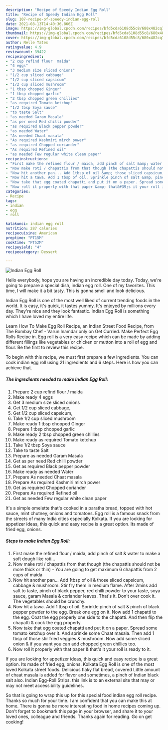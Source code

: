```yaml
---
description: "Recipe of Speedy Indian Egg Roll"
title: "Recipe of Speedy Indian Egg Roll"
slug: 107-recipe-of-speedy-indian-egg-roll
date: 2021-08-13T14:40:36.866Z
image: https://img-global.cpcdn.com/recipes/bfd5cda6108d55c8/680x482cq70/indian-egg-roll-recipe-main-photo.jpg
thumbnail: https://img-global.cpcdn.com/recipes/bfd5cda6108d55c8/680x482cq70/indian-egg-roll-recipe-main-photo.jpg
cover: https://img-global.cpcdn.com/recipes/bfd5cda6108d55c8/680x482cq70/indian-egg-roll-recipe-main-photo.jpg
author: Nelle Yates
ratingvalue: 4.9
reviewcount: 39422
recipeingredient:
- "2 cup refind flour  maida"
- "4 eggs"
- "3 medium size sliced onions"
- "1/2 cup sliced cabbage"
- "1/2 cup sliced capsicum"
- "1/2 cup sliced mushroom"
- "1 tbsp chopped Ginger"
- "1 tbsp chopped garlic"
- "2 tbsp chopped green chillies"
- "as required Tomato ketchup"
- "1/2 tbsp Soya sauce"
- "to taste Salt"
- "as needed Garam Masala"
- "as per need Red chilli powder"
- "as required Black pepper powder"
- "as needed Water"
- "As needed Chaat masala"
- "As required Kashmiri mirch power"
- "as required Chopped coriander"
- "As required Refined oil"
- "as needed Few regular white clean paper"
recipeinstructions:
- "First make the refined flour / maida, add pinch of salt &amp; water to make a soft dough like roti..."
- "Now make roti / chapattis from that though (the chapattis should not be more thick or thin) - You are going to get maximum 6 chapattis from 2 cups of maida"
- "Now hit another pan... Add 1tbsp of oil &amp; those sliced capsicum, cabbage &amp; mushroom. Stir fry them in medium flame. After 2mins add salt to taste, pinch of black pepper, red chilli powder to your taste, soya sauce, garam Masala &amp; coriander leaves. That&#39;s it. Don&#39;t over cook it. The vegetables should be crunchy."
- "Now hit a tawa. Add 1 tbsp of oil. Sprinkle pinch of salt &amp; pinch of black pepper powder to the egg. Break one egg on it. Now add 1 chapatti to the egg. Coat the egg properly one side to the chapatti. And then flip the chapatti &amp; cook the egg properly."
- "Now take that egg coated chapatti and put it on a paper. Spread some tomato ketchup over it. And sprinkle some Chaat masala. Then add 1 tbsp of those stir fried veggies &amp; mushroom. Now add some sliced onion &amp; if you want you can add chopped green chillies too."
- "Now roll it properly with that paper &amp; that&#39;s it your roll is ready to it."
categories:
- Recipe
tags:
- indian
- egg
- roll

katakunci: indian egg roll 
nutrition: 287 calories
recipecuisine: American
preptime: "PT15M"
cooktime: "PT52M"
recipeyield: "4"
recipecategory: Dessert

---
```



![Indian Egg Roll](https://img-global.cpcdn.com/recipes/bfd5cda6108d55c8/680x482cq70/indian-egg-roll-recipe-main-photo.jpg)

Hello everybody, hope you are having an incredible day today. Today, we're going to prepare a special dish, indian egg roll. One of my favorites. This time, I will make it a bit tasty. This is gonna smell and look delicious.

Indian Egg Roll is one of the most well liked of current trending foods in the world. It is easy, it's quick, it tastes yummy. It's enjoyed by millions every day. They're nice and they look fantastic. Indian Egg Roll is something which I have loved my entire life.

Learn How To Make Egg Roll Recipe, an Indian Street Food Recipe, from The Bombay Chef - Varun Inamdar only on Get Curried. Make Perfect Egg Rolls Recipe in. Egg roll is a very easy recipe which can be made by adding different fillings like vegetables or chicken or mutton into a roll of egg and flour. Be the first to review this recipe.


To begin with this recipe, we must first prepare a few ingredients. You can cook indian egg roll using 21 ingredients and 6 steps. Here is how you can achieve that.

<!--inarticleads1-->

##### The ingredients needed to make Indian Egg Roll:

1. Prepare 2 cup refind flour / maida
1. Make ready 4 eggs
1. Get 3 medium size sliced onions
1. Get 1/2 cup sliced cabbage,
1. Get 1/2 cup sliced capsicum,
1. Take 1/2 cup sliced mushroom
1. Make ready 1 tbsp chopped Ginger
1. Prepare 1 tbsp chopped garlic
1. Make ready 2 tbsp chopped green chillies
1. Make ready as required Tomato ketchup
1. Take 1/2 tbsp Soya sauce
1. Take to taste Salt
1. Prepare as needed Garam Masala
1. Get as per need Red chilli powder
1. Get as required Black pepper powder
1. Make ready as needed Water
1. Prepare As needed Chaat masala
1. Prepare As required Kashmiri mirch power
1. Get as required Chopped coriander
1. Prepare As required Refined oil
1. Get as needed Few regular white clean paper


It&#39;s a simple omelette that&#39;s cooked in a paratha bread, topped with hot sauce, mint chutney, onions and tomatoes. Egg roll is a famous snack from the streets of many India cities especially Kolkata. If you are looking for appetizer ideas, this quick and easy recipe is a great option. Its made of fried egg, onions. 

<!--inarticleads2-->

##### Steps to make Indian Egg Roll:

1. First make the refined flour / maida, add pinch of salt &amp; water to make a soft dough like roti...
1. Now make roti / chapattis from that though (the chapattis should not be more thick or thin) - You are going to get maximum 6 chapattis from 2 cups of maida
1. Now hit another pan... Add 1tbsp of oil &amp; those sliced capsicum, cabbage &amp; mushroom. Stir fry them in medium flame. After 2mins add salt to taste, pinch of black pepper, red chilli powder to your taste, soya sauce, garam Masala &amp; coriander leaves. That&#39;s it. Don&#39;t over cook it. The vegetables should be crunchy.
1. Now hit a tawa. Add 1 tbsp of oil. Sprinkle pinch of salt &amp; pinch of black pepper powder to the egg. Break one egg on it. Now add 1 chapatti to the egg. Coat the egg properly one side to the chapatti. And then flip the chapatti &amp; cook the egg properly.
1. Now take that egg coated chapatti and put it on a paper. Spread some tomato ketchup over it. And sprinkle some Chaat masala. Then add 1 tbsp of those stir fried veggies &amp; mushroom. Now add some sliced onion &amp; if you want you can add chopped green chillies too.
1. Now roll it properly with that paper &amp; that&#39;s it your roll is ready to it.


If you are looking for appetizer ideas, this quick and easy recipe is a great option. Its made of fried egg, onions. Kolkata Egg Roll is one of the most loved Kolkata street foods. Delicious flaky flat bread, covered Little amount of chaat masala is added for flavor and sometimes, a pinch of Indian black salt also. Indian Egg-Roll Strips. this link is to an external site that may or may not meet accessibility guidelines. 

So that is going to wrap this up for this special food indian egg roll recipe. Thanks so much for your time. I am confident that you can make this at home. There is gonna be more interesting food in home recipes coming up. Don't forget to bookmark this page in your browser, and share it to your loved ones, colleague and friends. Thanks again for reading. Go on get cooking!
